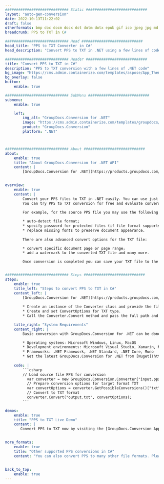 ```yaml
---
############################# Static ############################
layout: "auto-gen-conversion"
date: 2022-10-13T11:22:02
draft: false
otherformats: bmp doc docm docx dot dotm dotx epub gif ico jpeg jpg md odt ott pdf png psd rtf tex tif tiff txt xps
breadcrumb: PPS to TXT in C#

############################# Head ############################
head_title: "PPS to TXT Converter in C#"
head_description: "Convert PPS to TXT in .NET using a few lines of code. Use the GroupDocs Document Conversion API to convert over 160 file formats."

############################# Header ############################
title: "Convert PPS to TXT in C#"
description: "PPS to TXT conversion with a few lines of .NET code"
bg_image: "https://cms.admin.containerize.com/templates/aspose/App_Themes/V3/images/bg/header1.png"
bg_overlay: false
button:
    enable: true

############################# SubMenu ############################
submenu:
    enable: true

    left:
        img_alt: "GroupDocs.Conversion for .NET"
        image: "https://cms.admin.containerize.com/templates/groupdocs/images/product-logos/90x90-noborder/groupdocs-conversion-net.png"
        product: "GroupDocs.Conversion"
        platform: ".NET"



############################# About ############################
about:
    enable: true
    title: "About GroupDocs.Conversion for .NET API"
    content: |
        [GroupDocs.Conversion for .NET](https://products.groupdocs.com/conversion/net/) can be used to convert Microsoft Word, Excel, PowerPoint, PDF, Visio and other formats. GroupDocs.Conversion is a standalone API that is suitable for back-end and internal systems where high performance is required. It does not depend on any software such as Microsoft or Open Office.
    

overview:
    enable: true
    content: |
        Convert your PPS files to TXT in .NET easily. You can use just a couple of C# code lines in any platform of your choice like - Windows, Linux, macOS.
        You can try PPS to TXT conversion for free and evaluate conversion results quality.  Along with simple file conversion scenarios you can try more advanced options for loading source PPS file and for saving output TXT result. 
        
        For example, for the source PPS file you may use the following load options:

        * auto-detect file format;
        * specify password for protected files (if file format supports it);
        * replace missing fonts to preserve document appearance.
        
        There are also advanced convert options for the TXT file:

        * convert specific document page or page range;
        * add a watermark to the converted TXT file and many more.

        Once conversion is completed you can save your TXT file to the local file path or any third-party storage like FTP, Amazon S3, Google Drive, Dropbox etc. Please note - to convert PPS to TXT there is no need for any additional software installed - like MS Office, Open Office, Adobe Acrobat Reader etc.


############################# Steps ############################
steps:
    enable: true
    title_left: "Steps to convert PPS to TXT in C#"
    content_left: |
        [GroupDocs.Conversion for .NET](https://products.groupdocs.com/conversion/net/) makes it easy for developers to convert a PPS file to TXT with a few lines of code.
        
        * Create an instance of the Converter class and provide the file PPS with the full path
        * Create and set ConvertOptions for TXT type.
        * Call the Converter.Convert method and pass the full path and format (TXT) as a parameter

    title_right: "System Requirements"
    content_right: |
        Basic conversion with GroupDocs.Conversion for .NET can be done in just a few simple steps. Our APIs are supported on all major platforms and operating systems. Before executing the code below, make sure you have the following prerequisites installed on your system.

        * Operating systems: Microsoft Windows, Linux, MacOS
        * Development environments: Microsoft Visual Studio, Xamarin, MonoDevelop
        * Frameworks: .NET Framework, .NET Standard, .NET Core, Mono
        * Get the latest GroupDocs.Conversion for .NET from [Nuget](https://www.nuget.org/packages/groupdocs.conversion)
         
    code: |
        ```csharp    
        // Load source file PPS for conversion
          var converter = new GroupDocs.Conversion.Converter("input.pps");
          // Prepare conversion options for target format TXT
          var convertOptions = converter.GetPossibleConversions()["txt"].ConvertOptions;
          // Convert to TXT format
          converter.Convert("output.txt", convertOptions);
        ```

demos:
    enable: true
    title: "PPS to TXT Live Demo"
    content: |
       Convert PPS to TXT now by visiting the [GroupDocs.Conversion App](https://products.groupdocs.app/conversion/family) website. Online demo has the following advantages
          

more_formats:
    enable: true
    title: "Other supported PPS conversions in C#"
    content: "You can also convert PPS to many other file formats. Please see the list below."
       
       
back_to_top:
    enable: true
---
```

